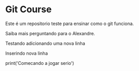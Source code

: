 # Git Course

Este é um repositorio teste para ensinar como o git funciona.

Saiba mais perguntando para o Alexandre.

Testando adicionando uma nova linha

Inserindo nova linha

print('Comecando a jogar serio')
